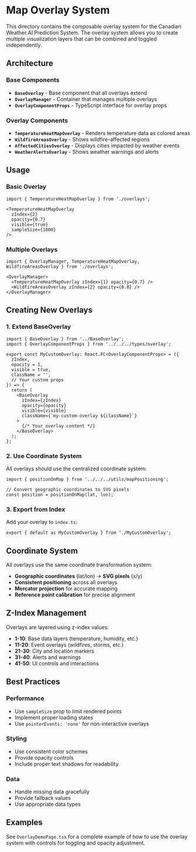 # Map Overlay System

This directory contains the composable overlay system for the Canadian Weather AI Prediction System. The overlay system allows you to create multiple visualization layers that can be combined and toggled independently.

## Architecture

### Base Components

- **`BaseOverlay`** - Base component that all overlays extend
- **`OverlayManager`** - Container that manages multiple overlays
- **`OverlayComponentProps`** - TypeScript interface for overlay props

### Overlay Components

- **`TemperatureHeatMapOverlay`** - Renders temperature data as colored areas
- **`WildfireAreasOverlay`** - Shows wildfire-affected regions
- **`AffectedCitiesOverlay`** - Displays cities impacted by weather events
- **`WeatherAlertsOverlay`** - Shows weather warnings and alerts

## Usage

### Basic Overlay

```tsx
import { TemperatureHeatMapOverlay } from './overlays';

<TemperatureHeatMapOverlay
  zIndex={2}
  opacity={0.7}
  visible={true}
  sampleSize={1000}
/>
```

### Multiple Overlays

```tsx
import { OverlayManager, TemperatureHeatMapOverlay, WildfireAreasOverlay } from './overlays';

<OverlayManager>
  <TemperatureHeatMapOverlay zIndex={1} opacity={0.7} />
  <WildfireAreasOverlay zIndex={2} opacity={0.8} />
</OverlayManager>
```

## Creating New Overlays

### 1. Extend BaseOverlay

```tsx
import { BaseOverlay } from '../BaseOverlay';
import { OverlayComponentProps } from '../../../types/overlay';

export const MyCustomOverlay: React.FC<OverlayComponentProps> = ({
  zIndex,
  opacity = 1,
  visible = true,
  className = '',
  // Your custom props
}) => {
  return (
    <BaseOverlay
      zIndex={zIndex}
      opacity={opacity}
      visible={visible}
      className={`my-custom-overlay ${className}`}
    >
      {/* Your overlay content */}
    </BaseOverlay>
  );
};
```

### 2. Use Coordinate System

All overlays should use the centralized coordinate system:

```tsx
import { positionOnMap } from '../../../utils/mapPositioning';

// Convert geographic coordinates to SVG pixels
const position = positionOnMap(lat, lon);
```

### 3. Export from Index

Add your overlay to `index.ts`:

```tsx
export { default as MyCustomOverlay } from './MyCustomOverlay';
```

## Coordinate System

All overlays use the same coordinate transformation system:

- **Geographic coordinates** (lat/lon) → **SVG pixels** (x/y)
- **Consistent positioning** across all overlays
- **Mercator projection** for accurate mapping
- **Reference point calibration** for precise alignment

## Z-Index Management

Overlays are layered using z-index values:

- **1-10**: Base data layers (temperature, humidity, etc.)
- **11-20**: Event overlays (wildfires, storms, etc.)
- **21-30**: City and location markers
- **31-40**: Alerts and warnings
- **41-50**: UI controls and interactions

## Best Practices

### Performance
- Use `sampleSize` prop to limit rendered points
- Implement proper loading states
- Use `pointerEvents: 'none'` for non-interactive overlays

### Styling
- Use consistent color schemes
- Provide opacity controls
- Include proper text shadows for readability

### Data
- Handle missing data gracefully
- Provide fallback values
- Use appropriate data types

## Examples

See `OverlayDemoPage.tsx` for a complete example of how to use the overlay system with controls for toggling and opacity adjustment.
